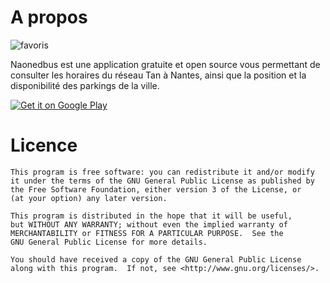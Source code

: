 A propos
=========

![favoris](https://lh6.ggpht.com/lv_HS7XGlVUHv6716PSRCc0zc1lpfsf3WahUF-sjaZ4-eUOjUTrfBuE-p2NC1qO-6AU2=h400-rw)


Naonedbus est une application gratuite et open source vous permettant de consulter les horaires du réseau Tan à Nantes, 
ainsi que la position et la disponibilité des parkings de la ville.

[![Get it on Google Play](https://developer.android.com/images/brand/fr_generic_rgb_wo_60.png)](https://play.google.com/store/apps/details?id=net.naonedbus)

Licence
========
    This program is free software: you can redistribute it and/or modify
    it under the terms of the GNU General Public License as published by
    the Free Software Foundation, either version 3 of the License, or
    (at your option) any later version.

    This program is distributed in the hope that it will be useful,
    but WITHOUT ANY WARRANTY; without even the implied warranty of
    MERCHANTABILITY or FITNESS FOR A PARTICULAR PURPOSE.  See the
    GNU General Public License for more details.

    You should have received a copy of the GNU General Public License
    along with this program.  If not, see <http://www.gnu.org/licenses/>.
